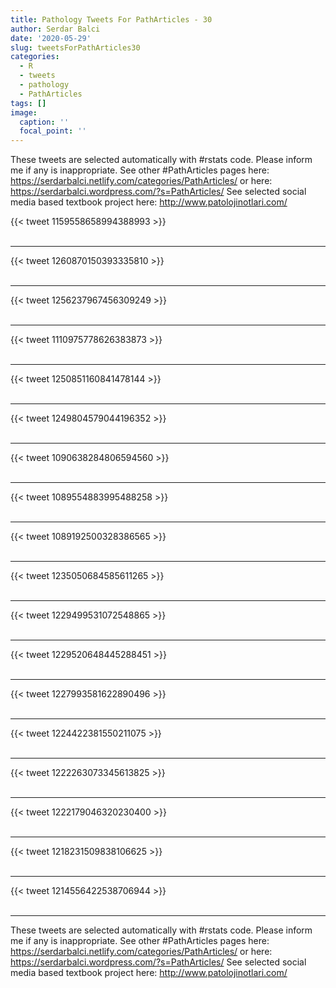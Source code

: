 ```yaml
---
title: Pathology Tweets For PathArticles - 30
author: Serdar Balci
date: '2020-05-29'
slug: tweetsForPathArticles30
categories:
  - R
  - tweets
  - pathology
  - PathArticles
tags: []
image:
  caption: ''
  focal_point: ''
---
```



These tweets are selected automatically with #rstats code. Please inform me if any is inappropriate.
See other #PathArticles pages here: https://serdarbalci.netlify.com/categories/PathArticles/  or here: https://serdarbalci.wordpress.com/?s=PathArticles/ 
See selected social media based textbook project here: http://www.patolojinotlari.com/

{{< tweet 1159558658994388993 >}}
<br>
<br>
<hr>
{{< tweet 1260870150393335810 >}}
<br>
<br>
<hr>
{{< tweet 1256237967456309249 >}}
<br>
<br>
<hr>
{{< tweet 1110975778626383873 >}}
<br>
<br>
<hr>
{{< tweet 1250851160841478144 >}}
<br>
<br>
<hr>
{{< tweet 1249804579044196352 >}}
<br>
<br>
<hr>
{{< tweet 1090638284806594560 >}}
<br>
<br>
<hr>
{{< tweet 1089554883995488258 >}}
<br>
<br>
<hr>
{{< tweet 1089192500328386565 >}}
<br>
<br>
<hr>
{{< tweet 1235050684585611265 >}}
<br>
<br>
<hr>
{{< tweet 1229499531072548865 >}}
<br>
<br>
<hr>
{{< tweet 1229520648445288451 >}}
<br>
<br>
<hr>
{{< tweet 1227993581622890496 >}}
<br>
<br>
<hr>
{{< tweet 1224422381550211075 >}}
<br>
<br>
<hr>
{{< tweet 1222263073345613825 >}}
<br>
<br>
<hr>
{{< tweet 1222179046320230400 >}}
<br>
<br>
<hr>
{{< tweet 1218231509838106625 >}}
<br>
<br>
<hr>
{{< tweet 1214556422538706944 >}}
<br>
<br>
<hr>


These tweets are selected automatically with #rstats code. Please inform me if any is inappropriate.
See other #PathArticles pages here: https://serdarbalci.netlify.com/categories/PathArticles/  or here: https://serdarbalci.wordpress.com/?s=PathArticles/ 
See selected social media based textbook project here: http://www.patolojinotlari.com/
